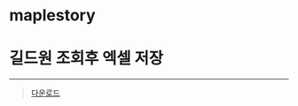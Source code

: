 # maplestory
# 길드원 조회후 엑셀 저장

<hr/>
<blockquote>
  <p>
    <a href="https://github.com/LeeBad/maplestory/blob/master/%EC%97%91%EC%85%80/xl.exe">다운로드</a>
    <br>
  </p>
</blockquote>

